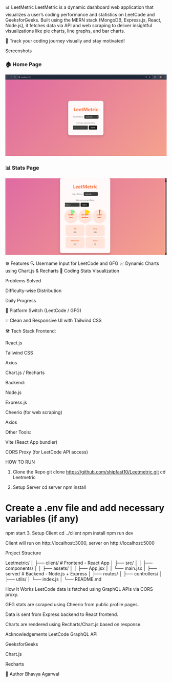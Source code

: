 📊 LeetMetric
LeetMetric is a dynamic dashboard web application that visualizes a user’s coding performance and statistics on LeetCode and GeeksforGeeks. Built using the MERN stack (MongoDB, Express.js, React, Node.js), it fetches data via API and web scraping to deliver insightful visualizations like pie charts, line graphs, and bar charts.

🚀 Track your coding journey visually and stay motivated!

Screenshots
### 🏠 Home Page
![Home](/images/im1.png)

### 📊 Stats Page
![Stats](./images/im2.png)


⚙️ Features
🔍 Username Input for LeetCode and GFG
📈 Dynamic Charts using Chart.js & Recharts
🎯 Coding Stats Visualization

Problems Solved

Difficulty-wise Distribution

Daily Progress

🧩 Platform Switch (LeetCode / GFG)

💡 Clean and Responsive UI with Tailwind CSS

🛠 Tech Stack
Frontend:

React.js

Tailwind CSS

Axios

Chart.js / Recharts

Backend:

Node.js

Express.js

Cheerio (for web scraping)

Axios

Other Tools:

Vite (React App bundler)

CORS Proxy (for LeetCode API access)


HOW TO RUN
1. Clone the Repo
git clone https://github.com/shipfast10/Leetmetric.git
cd Leetmetric

2. Setup Server
cd server
npm install

# Create a .env file and add necessary variables (if any)
npm start
3. Setup Client
cd ../client
npm install
npm run dev

Client will run on http://localhost:3000, server on http://localhost:5000

Project Structure

Leetmetric/
│
├── client/            # Frontend - React App
│   ├── src/
│   │   ├── components/
│   │   ├── assets/
│   │   ├── App.jsx
│   │   └── main.jsx
│
├── server/            # Backend - Node.js + Express
│   ├── routes/
│   ├── controllers/
│   ├── utils/
│   └── index.js
│
└── README.md

 How It Works
LeetCode data is fetched using GraphQL APIs via CORS proxy.

GFG stats are scraped using Cheerio from public profile pages.

Data is sent from Express backend to React frontend.

Charts are rendered using Recharts/Chart.js based on response.

Acknowledgements
LeetCode GraphQL API

GeeksforGeeks

Chart.js

Recharts

👤 Author
Bhavya Agarwal
